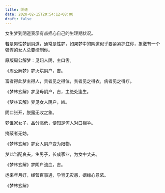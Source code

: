 ```yaml
---
title: 阴道
date: 2020-02-15T20:54:12+08:00
draft: false
---
```


女生梦到阴道表示有点担心自己的生理期状况。

若是男性梦到阴道，通常是性梦，如果梦中的阴道似乎要紧紧抓住你，象徵有一个强悍的女人总要控制你。

原版周公解梦：见妇人阴，主口舌。

《周公解梦》梦火烘阴户，吉。

富者得此梦主得人，贵者见之得位，贫者见之得衣，病者见之得疗。

《梦林玄解》梦见母阴户，吉，主绝处逢生。

《梦林玄解》梦见女人阴户，凶。

阴口张开，脱露无收之象。

梦谁家女子，品分高低，便知是何人对口相争。

掩蔽者无妨。

《梦林玄解》梦女人阴户变为阳物。

梦此当配良夫，生男子，长成家业，为女中丈夫。

 《梦林玄解》梦阴户流血，吉。

运来年月好，经营百事通，孕育无灾患，姻缘心意浓。

 《梦林玄解》